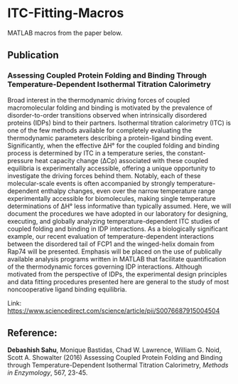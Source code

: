 # ITC-Fitting-Macros

MATLAB macros from the paper below.

## Publication

### Assessing Coupled Protein Folding and Binding Through Temperature-Dependent Isothermal Titration Calorimetry

Broad interest in the thermodynamic driving forces of coupled macromolecular folding and binding is motivated by the prevalence of disorder-to-order transitions observed when intrinsically disordered proteins (IDPs) bind to their partners. Isothermal titration calorimetry (ITC) is one of the few methods available for completely evaluating the thermodynamic parameters describing a protein-ligand binding event. Significantly, when the effective ΔH° for the coupled folding and binding process is determined by ITC in a temperature series, the constant-pressure heat capacity change (ΔCp) associated with these coupled equilibria is experimentally accessible, offering a unique opportunity to investigate the driving forces behind them. Notably, each of these molecular-scale events is often accompanied by strongly temperature-dependent enthalpy changes, even over the narrow temperature range experimentally accessible for biomolecules, making single temperature determinations of ΔH° less informative than typically assumed. Here, we will document the procedures we have adopted in our laboratory for designing, executing, and globally analyzing temperature-dependent ITC studies of coupled folding and binding in IDP interactions. As a biologically significant example, our recent evaluation of temperature-dependent interactions between the disordered tail of FCP1 and the winged-helix domain from Rap74 will be presented. Emphasis will be placed on the use of publically available analysis programs written in MATLAB that facilitate quantification of the thermodynamic forces governing IDP interactions. Although motivated from the perspective of IDPs, the experimental design principles and data fitting procedures presented here are general to the study of most noncooperative ligand binding equilibria.

Link: https://www.sciencedirect.com/science/article/pii/S0076687915004504

## Reference:

**Debashish Sahu**, Monique Bastidas, Chad W. Lawrence, William G. Noid, Scott A. Showalter (2016) Assessing Coupled Protein Folding and Binding through Temperature-Dependent Isothermal Titration Calorimetry, *Methods in Enzymology*, 567, 23-45.
